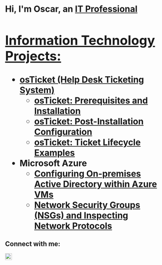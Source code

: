 <h1>Hi, I'm Oscar, an <a href="https://linkedin.com/in/oscar-sorto-193669276">IT Professional

<h2> Information Technology Projects:</h2>

- <b>osTicket (Help Desk Ticketing System)</b>
  - [osTicket: Prerequisites and Installation](https://github.com/oscarSSSS/osticket-prereqs)
  - [osTicket: Post-Installation Configuration](https://github.com/oscarSSSS/post-install-config)
  - [osTicket: Ticket Lifecycle Examples](https://github.com/oscarSSSS/ticket-lifecycle)
- <b>Microsoft Azure</b>
  - [Configuring On-premises Active Directory within Azure VMs](https://github.com/oscarSSSS/configure-ad)
  - [Network Security Groups (NSGs) and Inspecting Network Protocols](https://github.com/oscarSSSS/azure-network-protocols)

<h2>Connect with me:</h2>

[<img align="left" alt="Oscar | LinkedIn" width="22px" src="https://cdn.jsdelivr.net/npm/simple-icons@v3/icons/linkedin.svg" />][linkedin]


[linkedin]: https://linkedin.com/in/oscar-sorto-193669276
